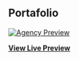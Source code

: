 
## Portafolio

[![Agency Preview](https://startbootstrap.com/assets/img/screenshots/themes/agency.png)](https://melissasantiago.github.io/)

**[View Live Preview](https://melissasantiago.github.io/)**
